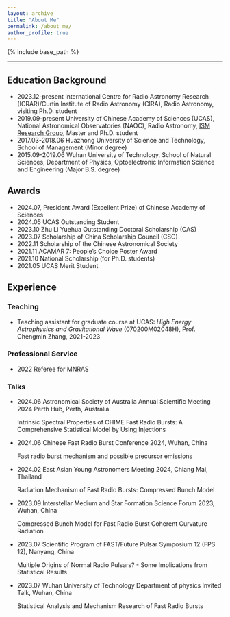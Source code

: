 ```yaml
---
layout: archive
title: "About Me"
permalink: /about me/
author_profile: true
---
```


{% include base_path %}

----

## Education Background

- 2023.12-present International Centre for Radio Astronomy Research (ICRAR)/Curtin Institute of Radio Astronomy (CIRA), Radio Astronomy, visiting Ph.D. student
- 2019.09-present University of Chinese Academy of Sciences (UCAS), National Astronomical Observatories (NAOC), Radio Astronomy, [ISM Research Group](http://groups.bao.ac.cn/ism/english/), Master and Ph.D. student
- 2017.03-2018.06 Huazhong University of Science and Technology, School of Management (Minor degree)
- 2015.09-2019.06 Wuhan University of Technology, School of Natural Sciences, Department of Physics, Optoelectronic Information Science and Engineering (Major B.S. degree)



## Awards

- 2024.07, President Award (Excellent Prize) of Chinese Academy of Sciences
- 2024.05 UCAS Outstanding Student
- 2023.10 Zhu Li Yuehua Outstanding Doctoral Scholarship (CAS)
- 2023.07 Scholarship of China Scholarship Council (CSC)
- 2022.11 Scholarship of the Chinese Astronomical Society
- 2021.11 ACAMAR 7: People’s Choice Poster Award
- 2021.10 National Scholarship (for Ph.D. students)
- 2021.05 UCAS Merit Student



## Experience

### Teaching

- Teaching assistant for graduate course at UCAS: *High Energy Astrophysics and Gravitational Wave* (070200M02048H), Prof. Chengmin Zhang, 2021-2023

### Professional Service

- 2022 Referee for MNRAS

### Talks

- 2024.06 Astronomical Society of Australia Annual Scientific Meeting 2024 Perth Hub, Perth, Australia

  Intrinsic Spectral Properties of CHIME Fast Radio Bursts: A Comprehensive Statistical Model by Using Injections

- 2024.06 Chinese Fast Radio Burst Conference 2024, Wuhan, China

  Fast radio burst mechanism and possible precursor emissions

- 2024.02 East Asian Young Astronomers Meeting 2024, Chiang Mai, Thailand

  Radiation Mechanism of Fast Radio Bursts: Compressed Bunch Model

- 2023.09 Interstellar Medium and Star Formation Science Forum 2023, Wuhan, China

  Compressed Bunch Model for Fast Radio Burst Coherent Curvature Radiation

- 2023.07 Scientific Program of FAST/Future Pulsar Symposium 12 (FPS 12), Nanyang, China

  Multiple Origins of Normal Radio Pulsars? - Some Implications from Statistical Results

- 2023.07 Wuhan University of Technology Department of physics Invited Talk, Wuhan, China

  Statistical Analysis and Mechanism Research of Fast Radio Bursts
